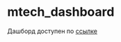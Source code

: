 # mtech_dashboard

Дашборд доступен по [ссылке](https://sinus2x-mtech-dashboard-main-u9j0wa.streamlit.app/) 
